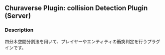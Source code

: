 ## Churaverse Plugin: collision Detection Plugin (Server)

### Description

四分木空間分割法を用いて、プレイヤーやエンティティの衝突判定を行うプラグインです。
